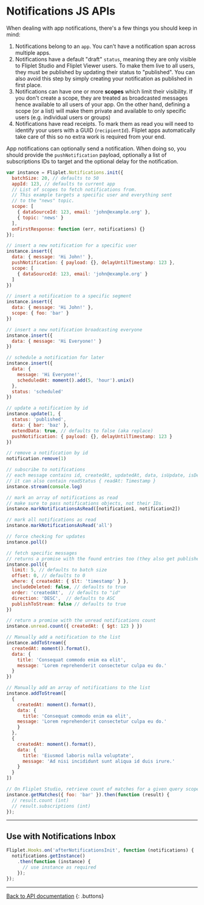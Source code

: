 # Notifications JS APIs

When dealing with app notifications, there's a few things you should keep in mind:

1. Notifications belong to an `app`. You can't have a notification span across multiple apps.
2. Notifications have a default "draft" `status`, meaning they are only visible to Fliplet Studio and Fliplet Viewer users. To make them live to all users, they must be published by updating their status to "published". You can also avoid this step by simply creating your notification as published in first place.
3. Notifications can have one or more **scopes** which limit their visibility. If you don't create a scope, they are treated as broadcasted messages hence available to all users of your app. On the other hand, defining a scope (or a list) will make them private and available to only specific users (e.g. individual users or groups)
4. Notifications have read receipts. To mark them as read you will need to identify your users with a GUID (`recipientId`). Fliplet apps automatically take care of this so no extra work is required from your end.

App notifications can optionally send a notification. When doing so, you should provide the `pushNotification` payload, optionally a list of subscriptions IDs to target and the optional delay for the notification.

```js
var instance = Fliplet.Notifications.init({
  batchSize: 20, // defaults to 50
  appId: 123, // defaults to current app
  // List of scopes to fetch notifications from.
  // This example targets a specific user and everything sent
  // to the "news" topic.
  scope: [
    { dataSourceId: 123, email: 'john@example.org' },
    { topic: 'news' }
  ],
  onFirstResponse: function (err, notifications) {}
});

// insert a new notification for a specific user
instance.insert({
  data: { message: 'Hi John!' },
  pushNotification: { payload: {}, delayUntilTimestamp: 123 },
  scope: [
    { dataSourceId: 123, email: 'john@example.org' }
  ]
})

// insert a notification to a specific segment
instance.insert({
  data: { message: 'Hi John!' },
  scope: { foo: 'bar' }
})

// insert a new notification broadcasting everyone
instance.insert({
  data: { message: 'Hi Everyone!' }
})

// schedule a notification for later
instance.insert({
  data: {
    message: 'Hi Everyone!',
    scheduledAt: moment().add(5, 'hour').unix()
  },
  status: 'scheduled'
})

// update a notification by id
instance.update(1, {
  status: 'published',
  data: { bar: 'baz' },
  extendData: true, // defaults to false (aka replace)
  pushNotification: { payload: {}, delayUntilTimestamp: 123 }
})

// remove a notification by id
notification.remove(1)

// subscribe to notifications
// each message contains id, createdAt, updatedAt, data, isUpdate, isDeleted, isFirstBatch
// it can also contain readStatus { readAt: Timestamp }
instance.stream(console.log)

// mark an array of notifications as read
// make sure to pass notifications objects, not their IDs.
instance.markNotificationsAsRead([notification1, notification2])

// mark all notifications as read
instance.markNotificationsAsRead('all')

// force checking for updates
instance.poll()

// fetch specific messages
// returns a promise with the found entries too (they also get published via the stream)
instance.poll({
  limit: 5, // defaults to batch size
  offset: 0, // defaults to 0
  where: { createdAt: { $lt: 'timestamp' } },
  includeDeleted: false, // defaults to true
  order: 'createdAt',  // defaults to "id"
  direction: 'DESC',  // defaults to ASC
  publishToStream: false // defaults to true
})

// return a promise with the unread notifications count
instance.unread.count({ createdAt: { $gt: 123 } })

// Manually add a notification to the list
instance.addToStream({
  createdAt: moment().format(),
  data: {
    title: 'Consequat commodo enim ea elit',
    message: 'Lorem reprehenderit consectetur culpa eu do.'
  }
})

// Manually add an array of notifications to the list
instance.addToStream([
  {
    createdAt: moment().format(),
    data: {
      title: 'Consequat commodo enim ea elit',
    message: 'Lorem reprehenderit consectetur culpa eu do.'
    }
  },
  {
    createdAt: moment().format(),
    data: {
      title: 'Eiusmod laboris nulla voluptate',
      message: 'Ad nisi incididunt sunt aliqua id duis irure.'
    }
  }
])

// On Fliplet Studio, retrieve count of matches for a given query scope, including how many of these are subscribed for push
instance.getMatches({ foo: 'bar' }).then(function (result) {
  // result.count (int)
  // result.subscriptions (int)
});
```

---

## Use with Notifications Inbox

```js
Fliplet.Hooks.on('afterNotificationsInit', function (notifications) {
  notifications.getInstance()
    .then(function (instance) {
      // use instance as required
    });
});
```

---

[Back to API documentation](../API-Documentation.md)
{: .buttons}